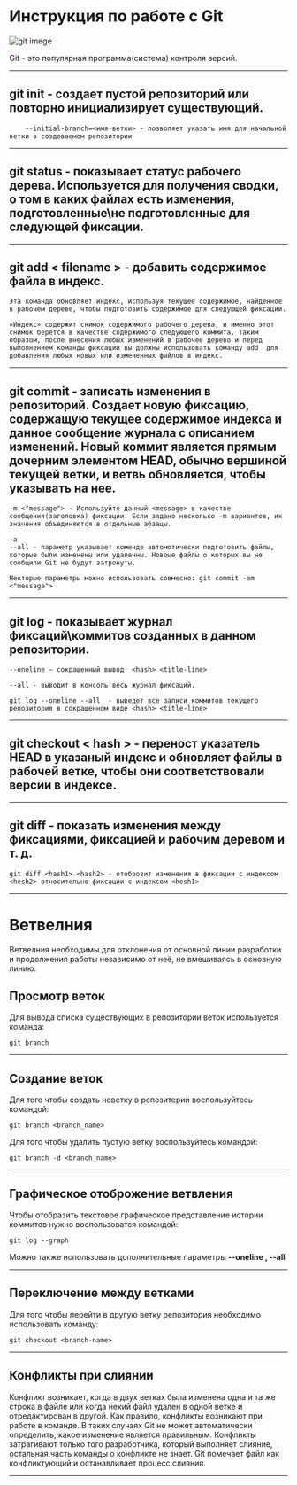 # Инструкция по работе с Git

![git imege](git.jpg)

Git - это популярная программа(система) контроля 
версий.
___

## **git init** - создает пустой репозиторий или повторно инициализирует существующий. 

        --initial-branch=<имя-ветки> - позволяет указать имя для начальной ветки в создоваемом репозитории
___

## **git status** - показывает статус рабочего дерева. Используется для получения сводки, о том в каких файлах есть изменения, подготовленные\не подготовленные для следующей фиксации.
___

## **git add < filename >** - добавить содержимое файла в индекс.
    Эта команда обновляет индекс, используя текущее содержимое, найденное в рабочем дереве, чтобы подготовить содержимое для следующей фиксации.

    «Индекс» содержит снимок содержимого рабочего дерева, и именно этот снимок берется в качестве содержимого следующего коммита. Таким образом, после внесения любых изменений в рабочее дерево и перед выполнением команды фиксации вы должны использовать команду add  для добавления любых новых или измененных файлов в индекс.
___

## **git commit** - записать изменения в репозиторий. Создает новую фиксацию, содержащую текущее содержимое индекса и данное сообщение журнала с описанием изменений. Новый коммит является прямым дочерним элементом HEAD, обычно вершиной текущей ветки, и ветвь обновляется, чтобы указывать на нее.
    -m <"message"> - Используйте данный <message> в качестве сообщения(заголовка) фиксации. Если задано несколько -m вариантов, их значения объединяются в отдельные абзацы.

    -a
    --all - параметр указывает коменде автомотически подготовить файлы, которые были изменены или удаленны. Новоые файлы о которых вы не сообщили Git не будут затронуты. 
    
    Некторые параметры можно использовать совмесно: git commit -am <"message">
___

## **git log** - показывает журнал фиксаций\коммитов созданных в данном репозитории.
    --oneline – сокращенный вывод  <hash> <title-line>

    --all - выводит в консоль весь журнал фиксаций.

    git log --oneline --all  - выведет все записи коммитов текущего репозитория в сокращенном виде <hash> <title-line>
___

## **git checkout** < hash > - переност указатель HEAD в указаный индекс и обновляет файлы в рабочей ветке, чтобы они соответствовали версии в индексе.
___

## **git diff** -  показать изменения между фиксациями, фиксацией и рабочим деревом и т. д.
    git diff <hash1> <hash2> - отоброзит изменения в фиксации с индексом <hesh2> относительно фиксации с индексом <hesh1>
___

# Ветвелния

Ветвелния необходимы для отклонения от основной линии разработки и продолжения работы независимо от неё, не вмешиваясь в основную линию.

## Просмотр веток
Для вывода списка существующих в репозитории веток используется команда:

    git branch
___

## Создание веток
Для того чтобы создать новетку в репозитерии воспользуйтесь командой:

    git branch <branch_name>

Для того чтобы удалить пустую ветку воспользуйтесь командой:

    git branch -d <branch_name>
____

## Графическое отоброжение ветвления
Чтобы отобразить текстовое графическое представление истории коммитов нужно воспользоватся командой:

    git log --graph
Можно также использовать дополнительные параметры **--oneline , --all**
___

## Переключение между ветками
Для того чтобы перейти в другую ветку репозитория необходимо использовать команду:

    git checkout <branch-name>
___

## Конфликты при слиянии
Конфликт возникает, когда в двух ветках была изменена одна и та же строка в файле или когда некий файл удален в одной ветке и отредактирован в другой. Как правило, конфликты возникают при работе в команде. В таких случаях Git не может автоматически определить, какое изменение является правильным. Конфликты затрагивают только того разработчика, который выполняет слияние, остальная часть команды о конфликте не знает. Git помечает файл как конфликтующий и останавливает процесс слияния.
___